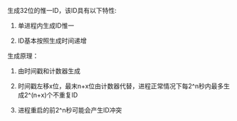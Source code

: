 生成32位的惟一ID，该ID具有以下特性:

1. 单进程内生成ID惟一

2. ID基本按照生成时间递增


生成原理：

1. 由时间戳和计数器生成

2. 时间戳左移x位，最末n+x位由计数器代替，进程正常情况下每2^n秒内最多生成2^(n+x)个不重复ID

3. 进程重启的前2^n秒可能会产生ID冲突

